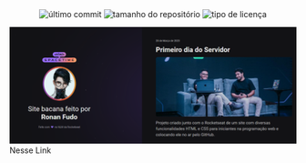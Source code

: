 <div class="shields" style="text-align: center;">
  <img src="https://img.shields.io/github/last-commit/FThiagoB/NLW_Spacetime?color=996DFF" alt="último commit">
  <img src="https://img.shields.io/github/repo-size/FThiagoB/NLW_Spacetime?color=996DFF" alt="tamanho do repositório">
  <img src="https://img.shields.io/github/license/FThiagoB/NLW_Spacetime?color=996DFF" alt="tipo de licença">
</div>

<p aign="center">
<img src="./preview/preview.png" alt="Demonstração do projeto" widht="100% /> 

<p>Visualize o projeto em <a href="https://whitmanfudo.github.io/nlw-spacetime/">Nesse Link</a></p>
